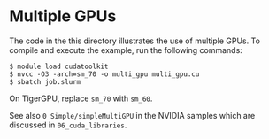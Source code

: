 # Multiple GPUs

The code in the this directory illustrates the use of multiple GPUs. To compile and execute the example, run the following commands:

```
$ module load cudatoolkit
$ nvcc -O3 -arch=sm_70 -o multi_gpu multi_gpu.cu
$ sbatch job.slurm
```

On TigerGPU, replace `sm_70` with `sm_60`.

See also `0_Simple/simpleMultiGPU` in the NVIDIA samples which are discussed in `06_cuda_libraries`.
